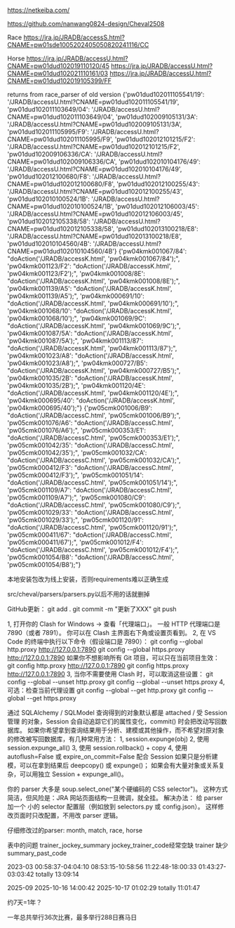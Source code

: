 
https://netkeiba.com/

https://github.com/nanwang0824-design/Cheval2508

Race
https://jra.jp/JRADB/accessS.html?CNAME=pw01sde1005202405050820241116/CC

Horse
https://jra.jp/JRADB/accessU.html?CNAME=pw01dud102019110120/45
https://jra.jp/JRADB/accessU.html?CNAME=pw01dud102021110161/03
https://jra.jp/JRADB/accessU.html?CNAME=pw01dud102019105399/FF

returns from race_parser of old version
{'pw01dud102011105541/19': '/JRADB/accessU.html?CNAME=pw01dud102011105541/19', 'pw01dud102011103649/04': '/JRADB/accessU.html?CNAME=pw01dud102011103649/04', 'pw01dud102009105131/3A': '/JRADB/accessU.html?CNAME=pw01dud102009105131/3A', 'pw01dud102011105995/F9': '/JRADB/accessU.html?CNAME=pw01dud102011105995/F9', 'pw01dud102012101215/F2': '/JRADB/accessU.html?CNAME=pw01dud102012101215/F2', 'pw01dud102009106336/CA': '/JRADB/accessU.html?CNAME=pw01dud102009106336/CA', 'pw01dud102010104176/49': '/JRADB/accessU.html?CNAME=pw01dud102010104176/49', 'pw01dud102012100680/F8': '/JRADB/accessU.html?CNAME=pw01dud102012100680/F8', 'pw01dud102012100255/43': '/JRADB/accessU.html?CNAME=pw01dud102012100255/43', 'pw01dud102010100524/1B': '/JRADB/accessU.html?CNAME=pw01dud102010100524/1B', 'pw01dud102012106003/45': '/JRADB/accessU.html?CNAME=pw01dud102012106003/45', 'pw01dud102012105338/58': '/JRADB/accessU.html?CNAME=pw01dud102012105338/58', 'pw01dud102013100218/E8': '/JRADB/accessU.html?CNAME=pw01dud102013100218/E8', 'pw01dud102010104560/4B': '/JRADB/accessU.html?CNAME=pw01dud102010104560/4B'}
{'pw04kmk001067/84': "doAction('/JRADB/accessK.html', 'pw04kmk001067/84');", 'pw04kmk001123/F2': "doAction('/JRADB/accessK.html', 'pw04kmk001123/F2');", 'pw04kmk001008/8E': "doAction('/JRADB/accessK.html', 'pw04kmk001008/8E');", 'pw04kmk001139/A5': "doAction('/JRADB/accessK.html', 'pw04kmk001139/A5');", 'pw04kmk000691/10': "doAction('/JRADB/accessK.html', 'pw04kmk000691/10');", 'pw04kmk001068/10': "doAction('/JRADB/accessK.html', 'pw04kmk001068/10');", 'pw04kmk001069/9C': "doAction('/JRADB/accessK.html', 'pw04kmk001069/9C');", 'pw04kmk001087/5A': "doAction('/JRADB/accessK.html', 'pw04kmk001087/5A');", 'pw04kmk001113/87': "doAction('/JRADB/accessK.html', 'pw04kmk001113/87');", 'pw04kmk001023/A8': "doAction('/JRADB/accessK.html', 'pw04kmk001023/A8');", 'pw04kmk000727/B5': "doAction('/JRADB/accessK.html', 'pw04kmk000727/B5');", 'pw04kmk001035/2B': "doAction('/JRADB/accessK.html', 'pw04kmk001035/2B');", 'pw04kmk001120/4E': "doAction('/JRADB/accessK.html', 'pw04kmk001120/4E');", 'pw04kmk000695/40': "doAction('/JRADB/accessK.html', 'pw04kmk000695/40');"}
{'pw05cmk001006/B9': "doAction('/JRADB/accessC.html', 'pw05cmk001006/B9');", 'pw05cmk001076/A6': "doAction('/JRADB/accessC.html', 'pw05cmk001076/A6');", 'pw05cmk000353/E1': "doAction('/JRADB/accessC.html', 'pw05cmk000353/E1');", 'pw05cmk001042/35': "doAction('/JRADB/accessC.html', 'pw05cmk001042/35');", 'pw05cmk001032/CA': "doAction('/JRADB/accessC.html', 'pw05cmk001032/CA');", 'pw05cmk000412/F3': "doAction('/JRADB/accessC.html', 'pw05cmk000412/F3');", 'pw05cmk001051/14': "doAction('/JRADB/accessC.html', 'pw05cmk001051/14');", 'pw05cmk001109/A7': "doAction('/JRADB/accessC.html', 'pw05cmk001109/A7');", 'pw05cmk001080/C9': "doAction('/JRADB/accessC.html', 'pw05cmk001080/C9');", 'pw05cmk001029/33': "doAction('/JRADB/accessC.html', 'pw05cmk001029/33');", 'pw05cmk001120/91': "doAction('/JRADB/accessC.html', 'pw05cmk001120/91');", 'pw05cmk000411/67': "doAction('/JRADB/accessC.html', 'pw05cmk000411/67');", 'pw05cmk001012/F4': "doAction('/JRADB/accessC.html', 'pw05cmk001012/F4');", 'pw05cmk001054/B8': "doAction('/JRADB/accessC.html', 'pw05cmk001054/B8');"}

本地安装包改为线上安装，否则requirements难以正确生成

src/cheval/parsers/parsers.py以后不用的话就删掉

GitHub更新：
git add .
git commit -m "更新了XXX"
git push


1, 打开你的 Clash for Windows → 查看「代理端口」。
一般 HTTP 代理端口是 7890（或者 7891）。
你可以在 Clash 主界面右下角或设置页看到。
2, 在 VS Code 的终端中执行以下命令（假设端口是 7890）：
git config --global http.proxy http://127.0.0.1:7890
git config --global https.proxy http://127.0.0.1:7890
如果你不想影响所有 Git 项目，可以只在当前项目生效：
git config http.proxy http://127.0.0.1:7890
git config https.proxy http://127.0.0.1:7890
3, 当你不需要使用 Clash 时，可以取消这些设置：
git config --global --unset http.proxy
git config --global --unset https.proxy
4, 可选：检查当前代理设置
git config --global --get http.proxy
git config --global --get https.proxy


通过 SQLAlchemy / SQLModel 查询得到的对象默认都是 attached / 受 Session 管理 的对象，Session 会自动追踪它们的属性变化，commit() 时会把改动写回数据库。
如果你希望拿到查询结果用于分析、建模或其他操作，而不希望对原对象的修改被写回数据库，有几种常用方法：
1, session.expunge(obj)
2, 使用 session.expunge_all()
3, 使用 session.rollback() + copy
4, 使用 autoflush=False 或 expire_on_commit=False 配合 Session
如果只是分析建模，可以在拿到结果后 deepcopy() 或 expunge()；
如果会有大量对象或关系复杂，可以用独立 Session + expunge_all()。

你的 parser 大多是 soup.select_one("某个硬编码的 CSS selector")。
这种方式简洁，但风险是：JRA 网站页面结构一旦微调，就全挂。
解决办法：
给 parser 加一个 小的 selector 配置层（例如放到 selectors.py 或 config.json）。
这样修改页面时只改配置，不用改 parser 逻辑。

仔细修改过的parser: month, match, race, horse

表中的问题
trainer_jockey_summary
	jockey_trainer_code经常空缺
trainer
	缺少summary_past_code

2023-03
00:58:37-04:04:10
08:53:15-10:58:56
11:22:48-18:00:33
01:43:27-03:03:42
totally 13:09:14

2025-09
2025-10-16 14:00:42	2025-10-17 01:02:29
totally 11:01:47

约7天=1年？

一年总共举行36次比赛，最多举行288日赛马日